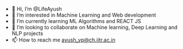 - 👋 Hi, I’m @LifeAyush
- 👀 I’m interested in Machine Learning and Web development
- 🌱 I’m currently learning ML Algorithms and REACT JS
- 💞️ I’m looking to collaborate on Machine learning, Deep Learning and NLP projects
- 📫 How to reach me ayush_yp@ch.iitr.ac.in

<!---
LifeAyush/LifeAyush is a ✨ special ✨ repository because its `README.md` (this file) appears on your GitHub profile.
You can click the Preview link to take a look at your changes.
--->
